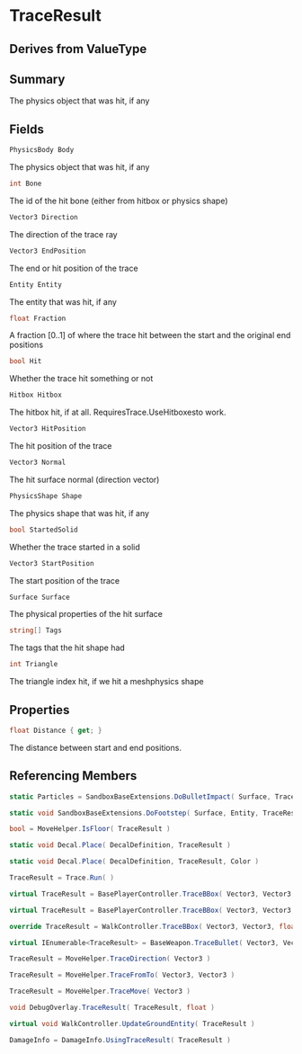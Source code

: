 # TraceResult

## Derives from ValueType

## Summary

The physics object that was hit, if any
## Fields

```c#
PhysicsBody Body
```
The physics object that was hit, if any
```c#
int Bone
```
The id of the hit bone (either from hitbox or physics shape)
```c#
Vector3 Direction
```
The direction of the trace ray
```c#
Vector3 EndPosition
```
The end or hit position of the trace
```c#
Entity Entity
```
The entity that was hit, if any
```c#
float Fraction
```
A fraction [0..1] of where the trace hit between the start and the original end positions
```c#
bool Hit
```
Whether the trace hit something or not
```c#
Hitbox Hitbox
```
The hitbox hit, if at all. RequiresTrace.UseHitboxesto work.
```c#
Vector3 HitPosition
```
The hit position of the trace
```c#
Vector3 Normal
```
The hit surface normal (direction vector)
```c#
PhysicsShape Shape
```
The physics shape that was hit, if any
```c#
bool StartedSolid
```
Whether the trace started in a solid
```c#
Vector3 StartPosition
```
The start position of the trace
```c#
Surface Surface
```
The physical properties of the hit surface
```c#
string[] Tags
```
The tags that the hit shape had
```c#
int Triangle
```
The triangle index hit, if we hit a meshphysics shape
## Properties

```c#
float Distance { get; } 
```
The distance between start and end positions.
## Referencing Members

```c#
static Particles = SandboxBaseExtensions.DoBulletImpact( Surface, TraceResult ) 
```
```c#
static void SandboxBaseExtensions.DoFootstep( Surface, Entity, TraceResult, int, float ) 
```
```c#
bool = MoveHelper.IsFloor( TraceResult ) 
```
```c#
static void Decal.Place( DecalDefinition, TraceResult ) 
```
```c#
static void Decal.Place( DecalDefinition, TraceResult, Color ) 
```
```c#
TraceResult = Trace.Run( ) 
```
```c#
virtual TraceResult = BasePlayerController.TraceBBox( Vector3, Vector3, Vector3, Vector3, float ) 
```
```c#
virtual TraceResult = BasePlayerController.TraceBBox( Vector3, Vector3, float ) 
```
```c#
override TraceResult = WalkController.TraceBBox( Vector3, Vector3, float ) 
```
```c#
virtual IEnumerable<TraceResult> = BaseWeapon.TraceBullet( Vector3, Vector3, float ) 
```
```c#
TraceResult = MoveHelper.TraceDirection( Vector3 ) 
```
```c#
TraceResult = MoveHelper.TraceFromTo( Vector3, Vector3 ) 
```
```c#
TraceResult = MoveHelper.TraceMove( Vector3 ) 
```
```c#
void DebugOverlay.TraceResult( TraceResult, float ) 
```
```c#
virtual void WalkController.UpdateGroundEntity( TraceResult ) 
```
```c#
DamageInfo = DamageInfo.UsingTraceResult( TraceResult ) 
```
